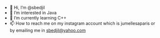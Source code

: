 - 👋 Hi, I’m @sbedjil
- 👀 I’m interested in Java 
- 🌱 I’m currently learning C++
- 📫 How to reach me on my instagram account which is jumellesaparis or by emailing me in sbedjil@yahoo.com

<!---
sbedjil/sbedjil is a ✨ computer science student ✨ repository because its `README.md` (this file) appears on your GitHub profile.
You can click the Preview link to take a look at your changes.
--->
